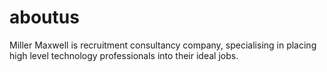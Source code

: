 aboutus
=======

Miller Maxwell is recruitment consultancy company, specialising in placing high level technology professionals into their ideal jobs. 
